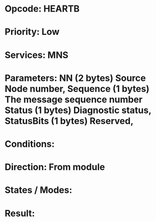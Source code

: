 # Opcode: HEARTB
# Priority: Low
# Services: MNS
# Parameters: NN (2 bytes) Source Node number, Sequence (1 bytes) The message sequence number Status (1 bytes) Diagnostic status, StatusBits (1 bytes) Reserved,
# Conditions: 
# Direction: From module
# States / Modes: 
# Result: 
